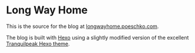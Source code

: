 # Long Way Home

This is the source for the blog at [longwayhome.poeschko.com](http://longwayhome.poeschko.com).

The blog is built with [Hexo](https://hexo.io/) using a slightly modified version of the excellent [Tranquilpeak Hexo theme](https://github.com/LouisBarranqueiro/tranquilpeak-hexo-theme).
